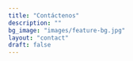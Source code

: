 ```yaml
---
title: "Contáctenos"
description: ""
bg_image: "images/feature-bg.jpg"
layout: "contact"
draft: false
---
```

